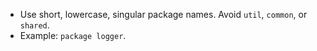 - Use short, lowercase, singular package names. Avoid `util`, `common`, or `shared`.
- Example: `package logger`.
